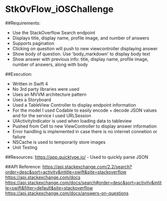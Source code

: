 # StkOvFlow_iOSChallenge

##Requirements: 
- Use the StackOverflow Search endpoint
- Displays title, display name, profile image, and number of answers
- Supports pagination 
- Clicking on question will push to new viewcontroller displaying answer
- Show body of question. Use 'body_markdown' to display body text
- Show answer with previous info: title, display name, profile image, number of answers, along with body

##Execution:
- Written in Swift 4
- No 3rd party libraries were used
- Uses an MVVM architecture pattern
- Uses a Storyboard
- Used a TableView Controller to display endpoint information
- For the model I used Codable to easily encode + decode JSON values and for the service I used URLSession
- UIActivityIndicator is used when loading data to tableview 
- Pushed from Cell to new ViewController to display answer information
- Error handling is implemented in case there is no internet connetion or failure 
- NSCache is used to temporarily store images
- Unit Testing 

##Resources: 
https://app.quicktype.io/ - Used to quickly parse JSON

##API Reference:
https://api.stackexchange.com/2.2/search?order=desc&sort=activity&intitle=swift&site=stackoverflow 
https://api.stackexchange.com/docs
https://api.stackexchange.com/docs/search#order=desc&sort=activity&intitle=swift&filter=default&site=stackoverflow
https://api.stackexchange.com/docs/answers-on-questions


